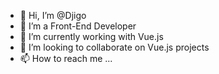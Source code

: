 - 👋 Hi, I’m @Djigo
- 👀 I’m a Front-End Developer
- 🌱 I’m currently working with Vue.js
- 💞️ I’m looking to collaborate on Vue.js projects
- 📫 How to reach me ...

<!---
Djigo/Djigo is a ✨ special ✨ repository because its `README.md` (this file) appears on your GitHub profile.
You can click the Preview link to take a look at your changes.
--->
